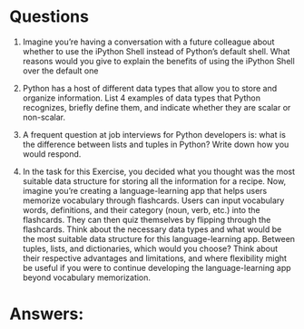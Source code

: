 # Questions 

1. Imagine you’re having a conversation with a future colleague about whether to use the iPython Shell instead of Python’s default shell. What reasons would you give to explain the benefits of using the iPython Shell over the default one

2. Python has a host of different data types that allow you to store and organize information. List 4 examples of data types that Python recognizes, briefly define them, and indicate whether they are scalar or non-scalar.

3. A frequent question at job interviews for Python developers is: what is the difference between lists and tuples in Python? Write down how you would respond.

4. In the task for this Exercise, you decided what you thought was the most suitable data structure for storing all the information for a recipe. Now, imagine you’re creating a language-learning app that helps users memorize vocabulary through flashcards. Users can input vocabulary words, definitions, and their category (noun, verb, etc.) into the flashcards. They can then quiz themselves by flipping through the flashcards. Think about the necessary data types and what would be the most suitable data structure for this language-learning app. Between tuples, lists, and dictionaries, which would you choose? Think about their respective advantages and limitations, and where flexibility might be useful if you were to continue developing the language-learning app beyond vocabulary memorization.

# Answers:
